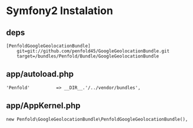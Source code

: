 Symfony2 Instalation
====================

deps
----
    [PenfoldGoogleGeolocationBundle]
        git=git://github.com/penfold45/GoogleGeolocationBundle.git
        target=/bundles/Penfold/Bundle/GoogleGeolocationBundle

app/autoload.php
----------------
    'Penfold'          => __DIR__.'/../vendor/bundles',

app/AppKernel.php
-----------------
    new Penfold\GoogleGeolocationBundle\PenfoldGoogleGeolocationBundle(),

